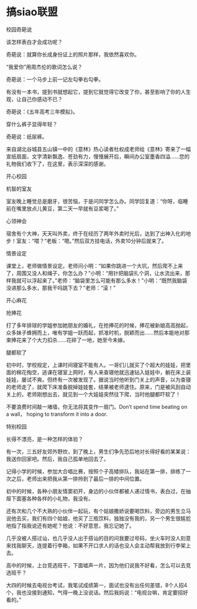 # 搞siao联盟

校园奇葩说 

该怎样表白才会成功呢？ 

奇葩说：就算你长成身份证上的照片那样，我依然喜欢你。 

“我爱你”用周杰伦的歌词怎么说？ 

奇葩说：一个马步上前一记左勾拳右勾拳。 

有没有一本书，提到书就想起它，提到它就觉得它改变了你，甚至影响了你的人生观，让自己你感动不已？ 

奇葩说：《五年高考三年模拟》。 

穿什么裤子显得年轻？ 

奇葩说：纸尿裤。 

来自湖北谷城县五山镇一中的《意林》热心读者杜权成老师给《意林》寄来了一幅宣纸扇面，文字清新飘逸、苍劲有力，慢慢展开后，瞬间办公室墨香四溢……您的礼物我们收下了，在这里，表示深深的感谢。 

开心校园 

机智的室友 

室友晚上睡觉总是磨牙，很苦恼，于是问同学怎么办。同学回复道：“你呀，临睡前在嘴里放点儿黄豆，第二天一早就有豆浆喝了。” 

心领神会 

宿舍有个大神，天天叫外卖，终于在经历了两年外卖时光后，达到了出神入化的地步！室友：“喂？”老板：“嗯。”然后双方挂电话，外卖10分钟后就来了。 

情景设定 

课堂上，老师做情景设定。老师问小明：“如果你跳进一个大坑，然后爬不上来了，周围又没人和绳子，你怎么办？”小明：“用针把脑袋扎个洞，让水流出来，那样我就可以浮起来了。”老师：“脑袋里怎么可能有那么多水！”小明：“既然我脑袋没进那么多水，那我干吗跳下去？”老师：“滚！” 

开心麻花 

抢捧花 

打了多年排球的学姐参加她朋友的婚礼，在抢捧花的时候，捧花被新娘高高抛起，众多妹子蜂拥而上，唯有学姐一跃而起，抓准时机，脱颖而出……然后本能地对那束捧花来了个大力扣杀……花碎了一地，她至今未嫁。 

腿都软了 

初中时，学校规定，上课时间寝室不能有人。一哥们儿就买了个超大的娃娃，把里面的棉花掏空，逃课在寝室上网时，有人来查寝他就迅速钻入娃娃中，躺在床上装娃娃，屡试不爽。但终有一次被发现了。据说当时他听到门关上的声音，以为查寝的老师走了，就爬下床准备脱掉娃娃套，结果被老师逮住。原来，门是被风刮自动关上的，老师刚想出去，就见到一个大娃娃突然往下爬，当时他腿都吓软了！ 

不要浪费时间敲一堵墙，你无法将其变作一扇门。Don’t spend time beating on a wall， hoping to transform it into a door. 

特别校园 

长得不漂亮，是一种怎样的体验？ 

有一次，三五好友郊外野炊，到了晚上，男生们争先恐后地对长得好看的某某说：我送你回家吧。然后，我自己孤单地回去了。 

记得小学的时候，参加大合唱比赛，按照个子高矮排队，我站在第一排，排练了一次之后，老师出来把我从第一排拎到了最后一排的中间位置。 

初中的时候，各种小朋友情窦初开，身边的小伙伴都被人递过情书，表白过，在抽屉下面塞各种各样的小礼物，我没有。 

还有次和几个不大熟的小伙伴一起玩，有个姑娘撒娇说要喝饮料，旁边的男生立马说他去买，我们有四个姑娘，他买了三瓶饮料，独独没有我的，另一个男生很尴尬地指了指我说还有她呢？他说：不好意思，我忘记她了。 

几乎没被人搭过讪，也几乎没人出于搭讪的目的问我要过号码，坐火车时没人刻意来找我聊天，连提着行李箱，如果不开口求人的话也没人会主动帮我放到行李架上去。 

高中的时候，上台竞选班干，下面嘘声一片，因为他们说我不好看，怎么可以去竞选班干？ 

大四的时候去电视台考试，我笔试成绩第一，面试也没有出任何差错，8个人招4个，我也没接到通知，气得一晚上没说话。然后我妈说：“电视台嘛，肯定要招好看的。”